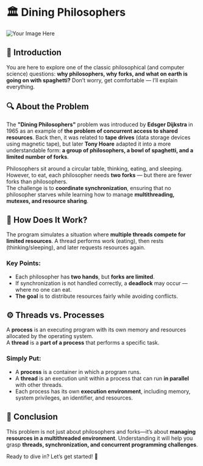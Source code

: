 # 🏛️ Dining Philosophers

![Your Image Here]([[image_url](https://github.com/Moleksan/42_School_Philosophers/blob/main/_29f14337-1c4f-436e-823f-d63072f4cd9b%20(1).jpeg)](https://github.com/Moleksan/42_School_Philosophers/blob/main/Phils.jpeg?raw=true))

## 📖 Introduction  
You are here to explore one of the classic philosophical (and computer science) questions: **why philosophers, why forks, and what on earth is going on with spaghetti?** Don’t worry, get comfortable — I’ll explain everything.  

## 🔍 About the Problem  
The **"Dining Philosophers"** problem was introduced by **Edsger Dijkstra** in 1965 as an example of **the problem of concurrent access to shared resources**. Back then, it was related to **tape drives** (data storage devices using magnetic tape), but later **Tony Hoare** adapted it into a more understandable form: **a group of philosophers, a bowl of spaghetti, and a limited number of forks**.  

Philosophers sit around a circular table, thinking, eating, and sleeping. However, to eat, each philosopher needs **two forks** — but there are fewer forks than philosophers.  
The challenge is to **coordinate synchronization**, ensuring that no philosopher starves while learning how to manage **multithreading, mutexes, and resource sharing**.  

## 🤔 How Does It Work?  
The program simulates a situation where **multiple threads compete for limited resources**. A thread performs work (eating), then rests (thinking/sleeping), and later requests resources again.  

### Key Points:  
- Each philosopher has **two hands**, but **forks are limited**.  
- If synchronization is not handled correctly, a **deadlock** may occur — where no one can eat.  
- **The goal** is to distribute resources fairly while avoiding conflicts.  

## ⚙️ Threads vs. Processes  
A **process** is an executing program with its own memory and resources allocated by the operating system.  
A **thread** is a **part of a process** that performs a specific task.  

### Simply Put:  
- A **process** is a container in which a program runs.  
- A **thread** is an execution unit within a process that can run **in parallel** with other threads.  
- Each process has its own **execution environment**, including memory, system privileges, an identifier, and resources.  

## 🎯 Conclusion  
This problem is not just about philosophers and forks—it’s about **managing resources in a multithreaded environment**. Understanding it will help you grasp **threads, synchronization, and concurrent programming challenges**.  

Ready to dive in? Let’s get started! 🚀
